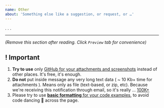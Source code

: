 ```yaml
---
name: Other
about: 'Something else like a suggestion, or request, or …'
---
```


. . . 

-----------

*(Remove this section after reading. Click `Preview` tab for convenience)*

## ! Important

1. **Try to use** only [GitHub for your attachments and screenshots](https://help.github.com/articles/file-attachments-on-issues-and-pull-requests/) instead of other places. It's free, it's enough.
2. **Do not** put inside message any very long text data ( ~ 10 Kb+ time for attachments ). Means only as file (text-based, or zip, etc). Because we're receiving this notification through email, so it's really ... [100K+](https://github.com/3F/DllExport/issues/71)
3. Please try to use [**basic formatting** for your code examples](https://help.github.com/articles/creating-and-highlighting-code-blocks/), to avoid code dancing 🕺 across the page.